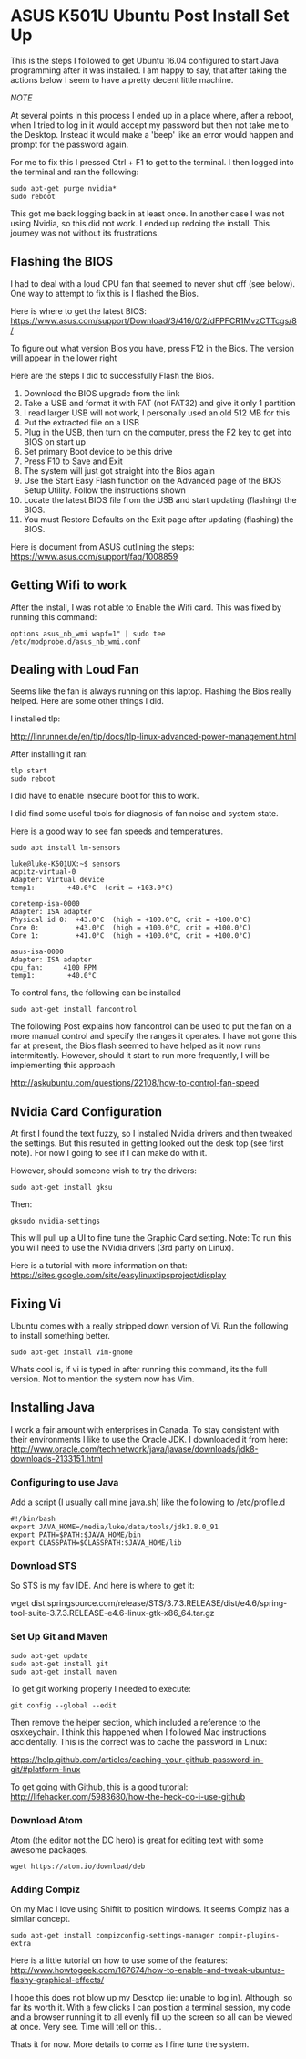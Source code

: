 # ASUS K501U Ubuntu Post Install Set Up

This is the steps I followed to get Ubuntu 16.04 configured to start Java programming after it was installed. I am happy to say, that after taking the actions below I seem to have a pretty decent little machine.

_NOTE_

At several points in this process I ended up in a place where, after a reboot, when I tried to log in it would accept my password but then not take me to the Desktop. Instead it would make a 'beep' like an error would happen and prompt for the password again.

For me to fix this I pressed Ctrl + F1 to get to the terminal. I then logged into the terminal and ran the following:

```shell
sudo apt-get purge nvidia*
sudo reboot
```

This got me back logging back in at least once. In another case I was not using Nvidia, so this did not work. I ended up redoing the install. This journey was not without its frustrations.

## Flashing the BIOS

I had to deal with a loud CPU fan that seemed to never shut off (see below). One way to attempt to fix this is I flashed the Bios.

Here is where to get the latest BIOS:
https://www.asus.com/support/Download/3/416/0/2/dFPFCR1MvzCTTcgs/8/

To figure out what version Bios you have, press F12 in the Bios. The version will appear in the lower right

Here are the steps I did to successfully Flash the Bios.

1. Download the BIOS upgrade from the link
2. Take a USB and format it with FAT (not FAT32) and give it only 1 partition
2. I read larger USB will not work, I personally used an old 512 MB for this
4. Put the extracted file on a USB
5. Plug in the USB, then turn on the computer, press the F2 key to get into BIOS on start up
6. Set primary Boot device to be this drive
7. Press F10 to Save and Exit
8. The system will just got straight into the Bios again
9. Use the Start Easy Flash function on the Advanced page of the BIOS Setup Utility. Follow the instructions shown
10. Locate the latest BIOS file from the USB and start updating (flashing) the BIOS.
11. You must Restore Defaults on the Exit page after updating (flashing) the BIOS.

Here is document from ASUS outlining the steps:
https://www.asus.com/support/faq/1008859

## Getting Wifi to work

After the install, I was not able to Enable the Wifi card. This was fixed by running this command:

```shell
options asus_nb_wmi wapf=1" | sudo tee /etc/modprobe.d/asus_nb_wmi.conf
```

## Dealing with Loud Fan

Seems like the fan is always running on this laptop. Flashing the Bios really helped. Here are some other things I did.

I installed tlp:

http://linrunner.de/en/tlp/docs/tlp-linux-advanced-power-management.html

After installing it ran:

```shell
tlp start
sudo reboot
```
I did have to enable insecure boot for this to work.

I did find some useful tools for diagnosis of fan noise and system state.

Here is a good way to see fan speeds and temperatures.

```shell
sudo apt install lm-sensors

luke@luke-K501UX:~$ sensors
acpitz-virtual-0
Adapter: Virtual device
temp1:        +40.0°C  (crit = +103.0°C)

coretemp-isa-0000
Adapter: ISA adapter
Physical id 0:  +43.0°C  (high = +100.0°C, crit = +100.0°C)
Core 0:         +43.0°C  (high = +100.0°C, crit = +100.0°C)
Core 1:         +41.0°C  (high = +100.0°C, crit = +100.0°C)

asus-isa-0000
Adapter: ISA adapter
cpu_fan:     4100 RPM
temp1:        +40.0°C  

```

To control fans, the following can be installed

```shell
sudo apt-get install fancontrol
```

The following Post explains how fancontrol can be used to put the fan on a more manual control and specify the ranges it operates. I have not gone this far at present, the Bios flash seemed to have helped as it now runs intermitently. However, should it start to run more frequently, I will be implementing this approach

http://askubuntu.com/questions/22108/how-to-control-fan-speed

## Nvidia Card Configuration

At first I found the text fuzzy, so I installed Nvidia drivers and then tweaked the settings. But this resulted in getting looked out the desk top (see first note). For now I going to see if I can make do with it.

However, should someone wish to try the drivers:

```shell
sudo apt-get install gksu
```

Then:
```shell
gksudo nvidia-settings
```

This will pull up a UI to fine tune the Graphic Card setting. Note: To run this you will need to use the NVidia drivers (3rd party on Linux).

Here is a tutorial with more information on that:
https://sites.google.com/site/easylinuxtipsproject/display

## Fixing Vi

Ubuntu comes with a really stripped down version of Vi. Run the following to install something better.

```shell
sudo apt-get install vim-gnome
```

Whats cool is, if vi is typed in after running this command, its the full version. Not to mention the system now has Vim.

## Installing Java

I work a fair amount with enterprises in Canada. To stay consistent with their environments I like to use the Oracle JDK. I downloaded it from here:
http://www.oracle.com/technetwork/java/javase/downloads/jdk8-downloads-2133151.html

### Configuring to use Java
Add a script (I usually call mine java.sh) like the following to /etc/profile.d

```shell
#!/bin/bash
export JAVA_HOME=/media/luke/data/tools/jdk1.8.0_91
export PATH=$PATH:$JAVA_HOME/bin
export CLASSPATH=$CLASSPATH:$JAVA_HOME/lib
```

### Download STS

So STS is my fav IDE. And here is where to get it:

wget dist.springsource.com/release/STS/3.7.3.RELEASE/dist/e4.6/spring-tool-suite-3.7.3.RELEASE-e4.6-linux-gtk-x86_64.tar.gz

### Set Up Git and Maven

```shell
sudo apt-get update
sudo apt-get install git
sudo apt-get install maven
```

To get git working properly I needed to execute:

```shell
git config --global --edit
```
Then remove the helper section, which included a reference to the osxkeychain. I think this happened when I followed Mac instructions accidentally. This is the correct was to cache the password in Linux:

https://help.github.com/articles/caching-your-github-password-in-git/#platform-linux

To get going with Github, this is a good tutorial:
http://lifehacker.com/5983680/how-the-heck-do-i-use-github



### Download Atom

Atom (the editor not the DC hero) is great for editing text with some awesome packages.

```shell
wget https://atom.io/download/deb
```

### Adding Compiz

On my Mac I love using Shiftit to position windows. It seems Compiz has a similar concept.

```shell
sudo apt-get install compizconfig-settings-manager compiz-plugins-extra
```
Here is a little tutorial on how to use some of the features:
http://www.howtogeek.com/167674/how-to-enable-and-tweak-ubuntus-flashy-graphical-effects/

I hope this does not blow up my Desktop (ie: unable to log in). Although, so far its worth it. With a few clicks I can position a terminal session, my code and a browser running it to all evenly fill up the screen so all can be viewed at once. Very see. Time will tell on this...

Thats it for now. More details to come as I fine tune the system.

